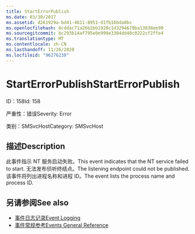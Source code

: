 ```yaml
---
title: StartErrorPublish
ms.date: 03/30/2017
ms.assetid: d261929a-bd41-4611-8951-d1fb16bda0bc
ms.openlocfilehash: 6cddac71a26b1bb1920c1d3294678ba13838ee99
ms.sourcegitcommit: bc293b14af795e0e999e3304dd40c0222cf2ffe4
ms.translationtype: MT
ms.contentlocale: zh-CN
ms.lasthandoff: 11/26/2020
ms.locfileid: "96276238"
---
```

# <a name="starterrorpublish"></a><span data-ttu-id="742f0-102">StartErrorPublish</span><span class="sxs-lookup"><span data-stu-id="742f0-102">StartErrorPublish</span></span>

<span data-ttu-id="742f0-103">ID：158</span><span class="sxs-lookup"><span data-stu-id="742f0-103">Id: 158</span></span>  
  
 <span data-ttu-id="742f0-104">严重性：错误</span><span class="sxs-lookup"><span data-stu-id="742f0-104">Severity: Error</span></span>  
  
 <span data-ttu-id="742f0-105">类别：SMSvcHost</span><span class="sxs-lookup"><span data-stu-id="742f0-105">Category: SMSvcHost</span></span>  
  
## <a name="description"></a><span data-ttu-id="742f0-106">描述</span><span class="sxs-lookup"><span data-stu-id="742f0-106">Description</span></span>  

 <span data-ttu-id="742f0-107">此事件指示 NT 服务启动失败。</span><span class="sxs-lookup"><span data-stu-id="742f0-107">This event indicates that the NT service failed to start.</span></span> <span data-ttu-id="742f0-108">无法发布侦听终结点。</span><span class="sxs-lookup"><span data-stu-id="742f0-108">The listening endpoint could not be published.</span></span> <span data-ttu-id="742f0-109">该事件将列出进程名称和进程 ID。</span><span class="sxs-lookup"><span data-stu-id="742f0-109">The event lists the process name and process ID.</span></span>  
  
## <a name="see-also"></a><span data-ttu-id="742f0-110">另请参阅</span><span class="sxs-lookup"><span data-stu-id="742f0-110">See also</span></span>

- [<span data-ttu-id="742f0-111">事件日志记录</span><span class="sxs-lookup"><span data-stu-id="742f0-111">Event Logging</span></span>](index.md)
- [<span data-ttu-id="742f0-112">事件常规参考</span><span class="sxs-lookup"><span data-stu-id="742f0-112">Events General Reference</span></span>](events-general-reference.md)

